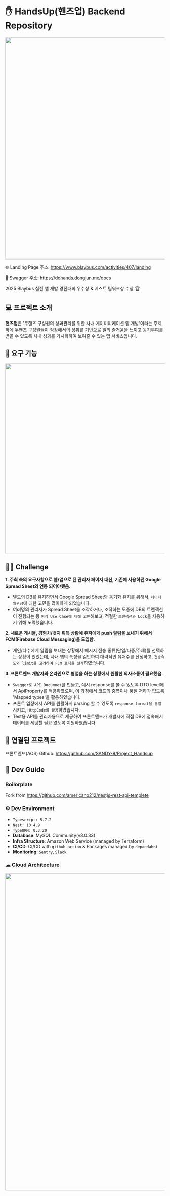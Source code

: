 # ✋ HandsUp(핸즈업) Backend Repository
<p align="center"><img src="https://github.com/user-attachments/assets/2b8a2d87-5485-4603-958a-37e5b95dab71" width=700 /></p>

🌐 Landing Page 주소: https://www.blaybus.com/activities/407/landing

📃 Swagger 주소: https://dohands.dongjun.me/docs

2025 Blaybus 실전 앱 개발 경진대회 우수상 & 베스트 팀워크상 수상 🏆

## 💻 프로젝트 소개
**핸즈업**은 '두핸즈 구성원의 성과관리를 위한 사내 게이미피케이션 앱 개발'이라는 주제 하에 두핸즈 구성원들이 직장에서의 성취를 기반으로 일의 즐거움을 느끼고 동기부여를 받을 수 있도록 사내 성과를 가시화하여 보여줄 수 있는 앱 서비스입니다.


## 🔧 요구 기능
<p align="center"><img src="https://github.com/user-attachments/assets/2dda8f0e-21ad-41ab-8f08-6590698f5f7d" width=600 /></p>

## 🏃‍♂️ Challenge
**1. 주최 측의 요구사항으로 웹/앱으로 된 관리자 페이지 대신, 기존에 사용하던 Google Spread Sheet와 연동 되어야했음.**
   - 별도의 DB를 유지하면서 Google Spread Sheet와 동기화 유지를 위해서, `데이터 일관성`에 대한 고민을 많이하게 되었습니다.
   - 여러명의 관리자가 Spread Sheet을 조작하거나, 조작하는 도중에 DB의 트랜잭션이 진행되는 등 `여러 Use Case에 대해 고민`해보고, 적절한 `트랜잭션과 Lock`을 사용하기 위해 노력했습니다.


**2. 새로운 게시물, 경험치/뱃지 획득 상황에 유저에게 push 알림을 보내기 위해서 FCM(Firebase Cloud Messaging)을 도입함.**
   - 개인/다수에게 알림을 보내는 상황에서 메시지 전송 종류(단일/다중/주제)를 선택하는 상황이 있었는데, 사내 앱의 특성을 감안하여 대략적인 유저수를 산정하고, `전송속도와 limit을 고려하여 FCM 로직을 설계`하였습니다.

**3. 프론트엔드 개발자와 온라인으로 협업을 하는 상황에서 원활한 의사소통이 필요했음.**
   - `Swagger로 API Documnet`를 만들고, 예시 response를 볼 수 있도록 DTO level에서 ApiProperty를 적용하였으며, 이 과정에서 코드의 중복이나 품질 저하가 없도록 'Mapped types'을 활용하였습니다.
   - 프론트 입장에서 API를 원활하게 parsing 할 수 있도록 `response format을 통일`시키고, `HttpCode를 활용`하였습니다.
   - Test용 API를 관리자용으로 제공하여 프론트엔드가 개발시에 직접 DB에 접속해서 데이터를 세팅할 필요 없도록 지원하였습니다.


## 🔗 연결된 프로젝트
프론트엔드(AOS) Github: https://github.com/SANDY-9/Project_Handsup

## 🔨 Dev Guide
### Boilorplate
Fork from https://github.com/americano212/nestjs-rest-api-templete

### ⚙ Dev Environment
- `Typescript: 5.7.2`
- `Nest: 10.4.9`
- `TypeORM: 0.3.20`
- **Database**: MySQL Community(v8.0.33)
- **Infra Structure**: Amazon Web Service (managed by Terraform)
- **CI/CD**: CI/CD with `github action` & Packages managed by `depandabot`
- **Monitoring**: `Sentry`, `Slack`

### ☁ Cloud Architecture
<p align="center"><img src="https://github.com/user-attachments/assets/d90cfbf6-53e1-49a7-9ae0-b850b0b506f8" width=1000 /></p>

